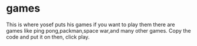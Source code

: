 # games
This is where yosef puts his games if you want to play them there are games like ping pong,packman,space war,and many other games.
Copy the code and put it on 
then, click play.
